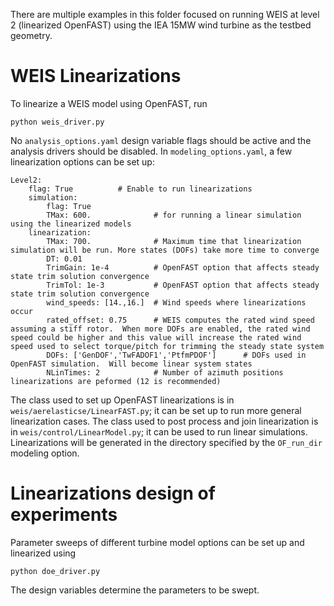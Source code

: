 There are multiple examples in this folder focused on running WEIS at level 2 (linearized OpenFAST) using the IEA 15MW wind turbine as the testbed geometry.

 


# WEIS Linearizations
To linearize a WEIS model using OpenFAST, run
 ```
 python weis_driver.py
 ```
 
 No `analysis_options.yaml` design variable flags should be active and the analysis drivers should be disabled. 
 In `modeling_options.yaml`, a few linearization options can be set up:
```
Level2:
    flag: True          # Enable to run linearizations
    simulation:        
        flag: True
        TMax: 600.              # for running a linear simulation using the linearized models
    linearization:
        TMax: 700.              # Maximum time that linearization simulation will be run. More states (DOFs) take more time to converge
        DT: 0.01
        TrimGain: 1e-4          # OpenFAST option that affects steady state trim solution convergence
        TrimTol: 1e-3           # OpenFAST option that affects steady state trim solution convergence
        wind_speeds: [14.,16.]  # Wind speeds where linearizations occur
        rated_offset: 0.75      # WEIS computes the rated wind speed assuming a stiff rotor.  When more DOFs are enabled, the rated wind speed could be higher and this value will increase the rated wind speed used to select torque/pitch for trimming the steady state system
        DOFs: ['GenDOF','TwFADOF1','PtfmPDOF']      # DOFs used in OpenFAST simulation.  Will become linear system states
        NLinTimes: 2            # Number of azimuth positions linearizations are peformed (12 is recommended)
```

The class used to set up OpenFAST linearizations is in `weis/aerelasticse/LinearFAST.py`; it can be set up to run more general linearization cases.
The class used to post process and join linearization is in `weis/control/LinearModel.py`; it can be used to run linear simulations.
Linearizations will be generated in the directory specified by the `OF_run_dir` modeling option.
 
 # Linearizations design of experiments
 Parameter sweeps of different turbine model options can be set up and linearized using 
  ```
 python doe_driver.py
  ```
  
The design variables determine the parameters to be swept.